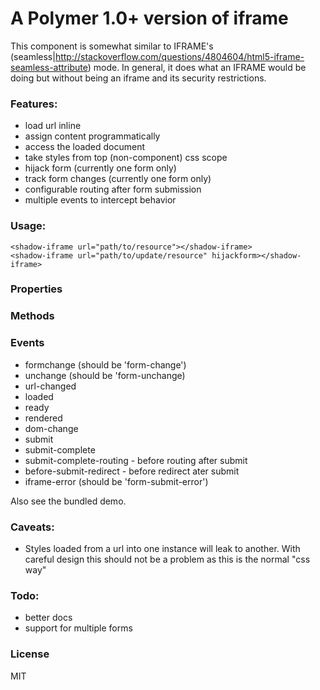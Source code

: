 # A Polymer 1.0+ version of iframe

This component is somewhat similar to IFRAME's (seamless|http://stackoverflow.com/questions/4804604/html5-iframe-seamless-attribute) mode.
In general, it does what an IFRAME would be doing but without being an iframe and its security restrictions.

### Features:
- load url inline
- assign content programmatically
- access the loaded document
- take styles from top (non-component) css scope
- hijack form (currently one form only)
- track form changes (currently one form only)
- configurable routing after form submission
- multiple events to intercept behavior

### Usage:
    <shadow-iframe url="path/to/resource"></shadow-iframe>
    <shadow-iframe url="path/to/update/resource" hijackform></shadow-iframe>

### Properties

### Methods
	
### Events

* formchange (should be 'form-change')
* unchange (should be 'form-unchange)
* url-changed
* loaded
* ready
* rendered
* dom-change
* submit
* submit-complete
* submit-complete-routing - before routing after submit 
* before-submit-redirect - before redirect ater submit
* iframe-error (should be 'form-submit-error')


Also see the bundled demo.

### Caveats:
- Styles loaded from a url into one instance will leak to another. With careful design this should not be a problem as this is the normal "css way"

### Todo:
- better docs
- support for multiple forms

### License
MIT